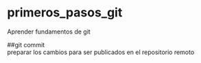 # primeros_pasos_git
Aprender fundamentos de git

##git commit  
preparar los cambios para ser publicados en el repositorio remoto

